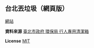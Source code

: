 **台北丟垃圾（網頁版）**
-----------------
[網站](https://ccjeng.github.io/bin/) 

**資料來源**
[臺北市政府 環保局 行人專用清潔箱](http://data.taipei/opendata/datalist/datasetMeta;jsessionid=D8C7C78B3B954689A9AE36A513A02315?oid=a835f3ba-7f50-4b0d-91a6-9df128632d1c)

**License**
[MIT](http://ccjeng.mit-license.org/)

